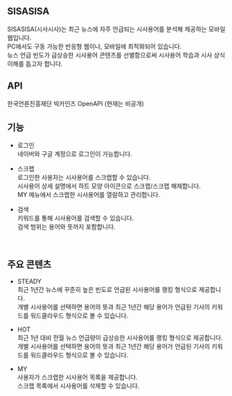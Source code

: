 ## SISASISA
SISASISA(시사시사)는 최근 뉴스에 자주 언급되는 시사용어를 분석해 제공하는 모바일웹입니다.     
PC에서도 구동 가능한 반응형 웹이나, 모바일에 최적화되어 있습니다.     
뉴스 언급 빈도가 급상승한 시사용어 콘텐츠를 선별함으로써 시사용어 학습과 시사 상식 이해를 돕고자 합니다.
<br/>


## API
한국언론진흥재단 빅카인즈 OpenAPI (현재는 비공개)
<br/> 


## 기능
+ 로그인     
네이버와 구글 계정으로 로그인이 가능합니다.

+ 스크랩     
로그인한 사용자는 시사용어를 스크랩할 수 있습니다.     
시사용어 상세 설명에서 하트 모양 아이콘으로 스크랩/스크랩 해제합니다.     
MY 메뉴에서 스크랩한 시사용어를 열람하고 관리합니다.

+ 검색     
키워드를 통해 시사용어를 검색할 수 있습니다.     
검색 범위는 용어와 뜻까지 포함합니다.
<br/>

   
## 주요 콘텐츠
+ STEADY     
최근 1년간 뉴스에 꾸준히 높은 빈도로 언급된 시사용어를 랭킹 형식으로 제공합니다.     
개별 시사용어를 선택하면 용어의 뜻과 최근 1년간 해당 용어가 언급된 기사의 키워드를 워드클라우드 형식으로 볼 수 있습니다.

+ HOT     
최근 1년 대비 전월 뉴스 언급량이 급상승한 시사용어를 랭킹 형식으로 제공합니다.     
개별 시사용어를 선택하면 용어의 뜻과 최근 1년간 해당 용어가 언급된 기사의 키워드를 워드클라우드 형식으로 볼 수 있습니다.

+ MY     
사용자가 스크랩한 시사용어 목록을 제공합니다.     
스크랩 목록에서 시사용어를 삭제할 수 있습니다.   
